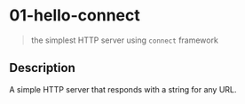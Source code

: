# 01-hello-connect
> the simplest HTTP server using `connect` framework

## Description
A simple HTTP server that responds with a string for any URL.